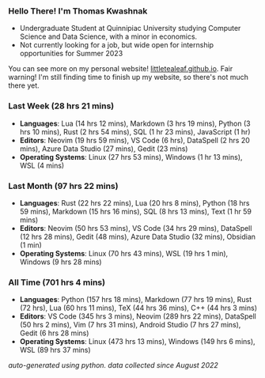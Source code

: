
### Hello There! I'm Thomas Kwashnak

- Undergraduate Student at Quinnipiac University studying Computer Science and Data Science, with a minor in economics.
- Not currently looking for a job, but wide open for internship opportunities for Summer 2023

You can see more on my personal website! [littletealeaf.github.io](https://littletealeaf.github.io). Fair warning! I'm still finding time to finish up my website, so there's not much there yet.

### Last Week (28 hrs 21 mins)
- **Languages**: Lua (14 hrs 12 mins), Markdown (3 hrs 19 mins), Python (3 hrs 10 mins), Rust (2 hrs 54 mins), SQL (1 hr 23 mins), JavaScript (1 hr)
- **Editors**: Neovim (19 hrs 59 mins), VS Code (6 hrs), DataSpell (2 hrs 20 mins), Azure Data Studio (27 mins), Gedit (23 mins)
- **Operating Systems**: Linux (27 hrs 53 mins), Windows (1 hr 13 mins), WSL (4 mins)
    
### Last Month (97 hrs 22 mins)
- **Languages**: Rust (22 hrs 22 mins), Lua (20 hrs 8 mins), Python (18 hrs 59 mins), Markdown (15 hrs 16 mins), SQL (8 hrs 13 mins), Text (1 hr 59 mins)
- **Editors**: Neovim (50 hrs 53 mins), VS Code (34 hrs 29 mins), DataSpell (12 hrs 28 mins), Gedit (48 mins), Azure Data Studio (32 mins), Obsidian (1 min)
- **Operating Systems**: Linux (70 hrs 43 mins), WSL (19 hrs 1 min), Windows (9 hrs 28 mins)
    
### All Time (701 hrs 4 mins)
- **Languages**: Python (157 hrs 18 mins), Markdown (77 hrs 19 mins), Rust (72 hrs), Lua (60 hrs 11 mins), TeX (44 hrs 36 mins), C++ (44 hrs 3 mins)
- **Editors**: VS Code (345 hrs 3 mins), Neovim (289 hrs 22 mins), DataSpell (50 hrs 2 mins), Vim (7 hrs 31 mins), Android Studio (7 hrs 27 mins), Gedit (6 hrs 28 mins)
- **Operating Systems**: Linux (473 hrs 13 mins), Windows (149 hrs 6 mins), WSL (89 hrs 37 mins)
    

*auto-generated using python. data collected since August 2022*
